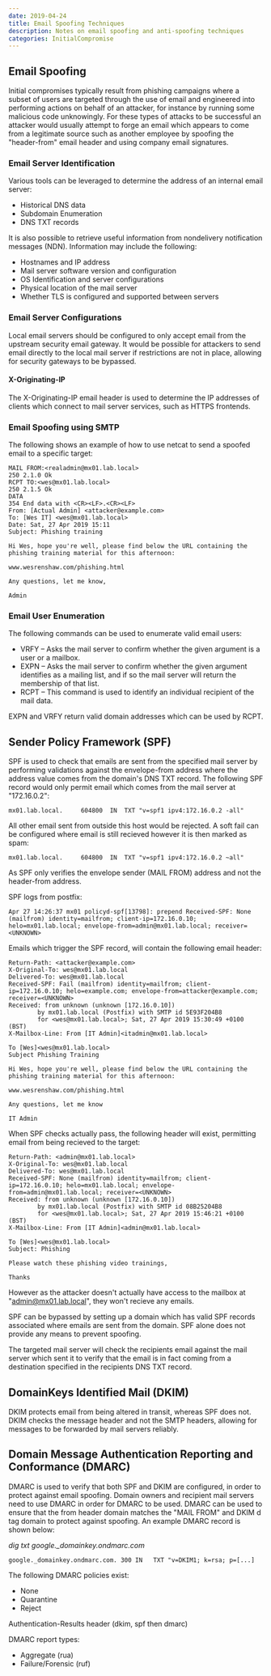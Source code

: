 ```yaml
---
date: 2019-04-24
title: Email Spoofing Techniques
description: Notes on email spoofing and anti-spoofing techniques
categories: InitialCompromise
---
```


## Email Spoofing
Initial compromises typically result from phishing campaigns where a subset of users are targeted through the use of email and engineered into performing actions on behalf of an attacker, for instance by running some malicious code unknowingly. For these types of attacks to be successful an attacker would usually attempt to forge an email which appears to come from a legitimate source such as another employee by spoofing the "header-from" email header and using company email signatures.

### Email Server Identification
Various tools can be leveraged to determine the address of an internal email server:

* Historical DNS data
* Subdomain Enumeration
* DNS TXT records

It is also possible to retrieve useful information from nondelivery notification messages (NDN). Information may include the following:

* Hostnames and IP address
* Mail server software version and configuration
* OS Identification and server configurations
* Physical location of the mail server
* Whether TLS is configured and supported between servers

### Email Server Configurations
Local email servers should be configured to only accept email from the upstream security email gateway. It would be possible for attackers to send email directly to the local mail server if restrictions are not in place, allowing for security gateways to be bypassed.

#### X-Originating-IP
The X-Originating-IP email header is used to determine the IP addresses of clients which connect to mail server services, such as HTTPS frontends.

### Email Spoofing using SMTP
The following shows an example of how to use netcat to send a spoofed email to a specific target:

```
MAIL FROM:<realadmin@mx01.lab.local>
250 2.1.0 Ok
RCPT TO:<wes@mx01.lab.local>
250 2.1.5 Ok
DATA
354 End data with <CR><LF>.<CR><LF>
From: [Actual Admin] <attacker@example.com>
To: [Wes IT] <wes@mx01.lab.local>
Date: Sat, 27 Apr 2019 15:11
Subject: Phishing training

Hi Wes, hope you're well, please find below the URL containing the phishing training material for this afternoon:

www.wesrenshaw.com/phishing.html

Any questions, let me know,

Admin
```

### Email User Enumeration
The following commands can be used to enumerate valid email users:

* VRFY – Asks the mail server to confirm whether the given argument is a user or a mailbox.
* EXPN – Asks the mail server to confirm whether the given argument identifies as a mailing list, and if so the mail server will return the membership of that list.
* RCPT – This command is used to identify an individual recipient of the mail data.

EXPN and VRFY return valid domain addresses which can be used by RCPT.

## Sender Policy Framework (SPF)
SPF is used to check that emails are sent from the specified mail server by performing validations against the envelope-from address where the address value comes from the domain's DNS TXT record. The following SPF record would only permit email which comes from the mail server at "172.16.0.2":

```
mx01.lab.local.		604800	IN	TXT	"v=spf1 ipv4:172.16.0.2 -all"
```

All other email sent from outside this host would be rejected. A soft fail can be configured where email is still recieved however it is then marked as spam:

```
mx01.lab.local.		604800	IN	TXT	"v=spf1 ipv4:172.16.0.2 ~all"
```

As SPF only verifies the envelope sender (MAIL FROM) address and not the header-from address.

SPF logs from postfix:

```
Apr 27 14:26:37 mx01 policyd-spf[13798]: prepend Received-SPF: None (mailfrom) identity=mailfrom; client-ip=172.16.0.10; helo=mx01.lab.local; envelope-from=admin@mx01.lab.local; receiver=<UNKNOWN>
```

Emails which trigger the SPF record, will contain the following email header:

```
Return-Path: <attacker@example.com>
X-Original-To: wes@mx01.lab.local
Delivered-To: wes@mx01.lab.local
Received-SPF: Fail (mailfrom) identity=mailfrom; client-ip=172.16.0.10; helo=example.com; envelope-from=attacker@example.com; receiver=<UNKNOWN>
Received: from unknown (unknown [172.16.0.10])
        by mx01.lab.local (Postfix) with SMTP id 5E93F204B8
        for <wes@mx01.lab.local>; Sat, 27 Apr 2019 15:30:49 +0100 (BST)
X-Mailbox-Line: From [IT Admin]<itadmin@mx01.lab.local>

To [Wes]<wes@mx01.lab.local>
Subject Phishing Training

Hi Wes, hope you're well, please find below the URL containing the phishing training material for this afternoon:

www.wesrenshaw.com/phishing.html

Any questions, let me know

IT Admin
```

When SPF checks actually pass, the following header will exist, permitting email from being recieved to the target:

```
Return-Path: <admin@mx01.lab.local>
X-Original-To: wes@mx01.lab.local
Delivered-To: wes@mx01.lab.local
Received-SPF: None (mailfrom) identity=mailfrom; client-ip=172.16.0.10; helo=mx01.lab.local; envelope-from=admin@mx01.lab.local; receiver=<UNKNOWN>
Received: from unknown (unknown [172.16.0.10])
        by mx01.lab.local (Postfix) with SMTP id 08B25204B8
        for <wes@mx01.lab.local>; Sat, 27 Apr 2019 15:46:21 +0100 (BST)
X-Mailbox-Line: From [IT Admin]<admin@mx01.lab.local>

To [Wes]<wes@mx01.lab.local>
Subject: Phishing

Please watch these phishing video trainings,

Thanks
```

However as the attacker doesn't actually have access to the mailbox at "admin@mx01.lab.local", they won't recieve any emails.

SPF can be bypassed by setting up a domain which has valid SPF records associated where emails are sent from the domain. SPF alone does not provide any means to prevent spoofing.

The targeted mail server will check the recipients email against the mail server which sent it to verify that the email is in fact coming from a destination specified in the recipients DNS TXT record.

## DomainKeys Identified Mail (DKIM)
DKIM protects email from being altered in transit, whereas SPF does not. DKIM checks the message header and not the SMTP headers, allowing for messages to be forwarded by mail servers reliably.

## Domain Message Authentication Reporting and Conformance (DMARC)
DMARC is used to verify that both SPF and DKIM are configured, in order to protect against email spoofing. Domain owners and recipient mail servers need to use DMARC in order for DMARC to be used. DMARC can be used to ensure that the from header domain matches the "MAIL FROM" and DKIM d tag domain to protect against spoofing. An example DMARC record is shown below:

*dig txt google._domainkey.ondmarc.com*
```
google._domainkey.ondmarc.com. 300 IN	TXT	"v=DKIM1; k=rsa; p=[...]
```

The following DMARC policies exist:
* None
* Quarantine
* Reject

Authentication-Results header (dkim, spf then dmarc)

DMARC report types:
* Aggregate (rua)
* Failure/Forensic (ruf)